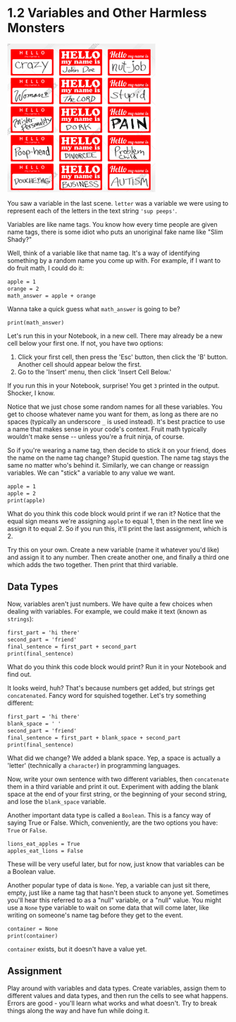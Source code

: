 # 1.2 Variables and Other Harmless Monsters

![nametags](./images/nametags.png)

You saw a variable in the last scene. `letter` was a variable we were using to represent each of the letters in the text string `'sup peeps'`.

Variables are like name tags. You know how every time people are given name tags, there is some idiot who puts an unoriginal fake name like "Slim Shady?"

Well, think of a variable like that name tag. It's a way of identifying something by a random name you come up with. For example, if I want to do fruit math, I could do it:

    apple = 1
    orange = 2
    math_answer = apple + orange

Wanna take a quick guess what `math_answer` is going to be?

    print(math_answer)

Let's run this in your Notebook, in a new cell. There may already be a new cell below your first one. If not, you have two options:

 1. Click your first cell, then press the 'Esc' button, then click the 'B' button. Another cell should appear below the first.
 2. Go to the 'Insert' menu, then click 'Insert Cell Below.'
 
 If you run this in your Notebook, surprise! You get `3` printed in the output. Shocker, I know.

Notice that we just chose some random names for all these variables. You get to choose whatever name you want for them, as long as there are no spaces (typically an underscore `_` is used instead). It's best practice to use a name that makes sense in your code's context. Fruit math typically wouldn't make sense -- unless you're a fruit ninja, of course.

So if you're wearing a name tag, then decide to stick it on your friend, does the name on the name tag change? Stupid question. The name tag stays the same no matter who's behind it. Similarly, we can change or reassign variables. We can "stick" a variable to any value we want.

    apple = 1
    apple = 2
    print(apple)

What do you think this code block would print if we ran it? Notice that the equal sign means we're assigning `apple` to equal 1, then in the next line we assign it to equal 2. So if you run this, it'll print the last assignment, which is 2.

Try this on your own. Create a new variable (name it whatever you'd like) and assign it to any number. Then create another one, and finally a third one which adds the two together. Then print that third variable.

## Data Types

Now, variables aren't just numbers. We have quite a few choices when dealing with variables. For example, we could make it text (known as `strings`):

    first_part = 'hi there'
    second_part = 'friend'
    final_sentence = first_part + second_part
    print(final_sentence)

What do you think this code block would print? Run it in your Notebook and find out.

It looks weird, huh? That's because numbers get added, but strings get `concatenated`. Fancy word for squished together. Let's try something different:

    first_part = 'hi there'
    blank_space = ' '
    second_part = 'friend'
    final_sentence = first_part + blank_space + second_part
    print(final_sentence)

What did we change? We added a blank space. Yep, a space is actually a 'letter' (technically a `character`) in programming languages.

Now, write your own sentence with two different variables, then `concatenate` them in a third variable and print it out. Experiment with adding the blank space at the end of your first string, or the beginning of your second string, and lose the `blank_space` variable.

Another important data type is called a `Boolean`. This is a fancy way of saying True or False. Which, conveniently, are the two options you have: `True` or `False`.

    lions_eat_apples = True
    apples_eat_lions = False
    
These will be very useful later, but for now, just know that variables can be a Boolean value.

Another popular type of data is `None`. Yep, a variable can just sit there, empty, just like a name tag that hasn't been stuck to anyone yet. Sometimes you'll hear this referred to as a "null" variable, or a "null" value. You might use a `None` type variable to wait on some data that will come later, like writing on someone's name tag before they get to the event.

    container = None
    print(container)

`container` exists, but it doesn't have a value yet.

## Assignment
Play around with variables and data types. Create variables, assign them to different values and data types, and then run the cells to see what happens. Errors are good - you'll learn what works and what doesn't. Try to break things along the way and have fun while doing it.